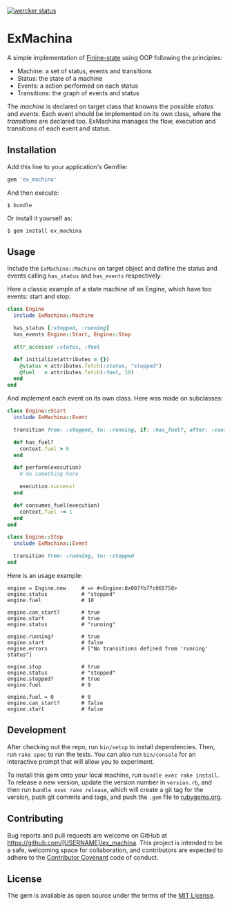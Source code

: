 [![wercker status](https://app.wercker.com/status/32429e43b793f95c450ddd2a89efdb21/s/master "wercker status")](https://app.wercker.com/project/bykey/32429e43b793f95c450ddd2a89efdb21)

# ExMachina

A simple implementation of [Finine-state](https://en.wikipedia.org/wiki/Finite-state_machine) using OOP following the principles:

- Machine: a set of status, events and transitions
- Status: the state of a machine
- Events: a action performed on each status
- Transitions: the graph of events and status

The *machine* is declared on target class that knowns the possible *status* and *events*. Each event should be implemented on its own class, where the *transitions* are declared too. ExMachina manages the flow, execution and transitions of each event and status.

## Installation

Add this line to your application's Gemfile:

```ruby
gem 'ex_machina'
```

And then execute:

    $ bundle

Or install it yourself as:

    $ gem install ex_machina

## Usage

Include the `ExMachina::Machine` on target object and define the status and events calling `has_status` and `has_events` respectively:

Here a classic example of a state machine of an Engine, which have too events: start and stop:

```ruby
class Engine
  include ExMachina::Machine

  has_status [:stopped, :running]
  has_events Engine::Start, Engine::Stop

  attr_accessor :status, :fuel

  def initialize(attributes = {})
    @status = attributes.fetch(:status, "stopped")
    @fuel   = attributes.fetch(:fuel, 10)
  end
end
```

And implement each event on its own class. Here was made on subclasses:

```ruby
class Engine::Start
  include ExMachina::Event

  transition from: :stopped, to: :running, if: :has_fuel?, after: :consumes_fuel

  def has_fuel?
    context.fuel > 0
  end

  def perform(execution)
    # do something here

    execution.success!
  end

  def consumes_fuel(execution)
    context.fuel -= 1
  end
end

class Engine::Stop
  include ExMachina::Event

  transition from: :running, to: :stopped
end
```

Here is an usage example:

```irb
engine = Engine.new     # => #<Engine:0x007fb77c065758>
engine.status           # "stopped" 
engine.fuel             # 10

engine.can_start?       # true
engine.start            # true
engine.status           # "running"

engine.running?         # true
engine.start            # false
engine.errors           # ["No transitions defined from 'running' status"]

engine.stop             # true
engine.status           # "stopped"
engine.stopped?         # true
engine.fuel             # 9

engine.fuel = 0         # 0
engine.can_start?       # false
engine.start            # false
```

## Development

After checking out the repo, run `bin/setup` to install dependencies. Then, run `rake spec` to run the tests. You can also run `bin/console` for an interactive prompt that will allow you to experiment.

To install this gem onto your local machine, run `bundle exec rake install`. To release a new version, update the version number in `version.rb`, and then run `bundle exec rake release`, which will create a git tag for the version, push git commits and tags, and push the `.gem` file to [rubygems.org](https://rubygems.org).

## Contributing

Bug reports and pull requests are welcome on GitHub at https://github.com/[USERNAME]/ex_machina. This project is intended to be a safe, welcoming space for collaboration, and contributors are expected to adhere to the [Contributor Covenant](http://contributor-covenant.org) code of conduct.

## License

The gem is available as open source under the terms of the [MIT License](http://opensource.org/licenses/MIT).
